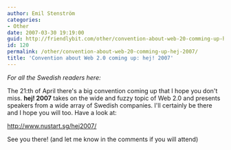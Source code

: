 ```yaml
---
author: Emil Stenström
categories:
- Other
date: 2007-03-30 19:19:00
guid: http://friendlybit.com/other/convention-about-web-20-comming-up-hej-2007/
id: 120
permalink: /other/convention-about-web-20-comming-up-hej-2007/
title: 'Convention about Web 2.0 coming up: hej! 2007'
---
```


_For all the Swedish readers here:_

The 21:th of April there's a big convention coming up that I hope you don't miss. **hej! 2007** takes on the wide and fuzzy topic of Web 2.0 and presents speakers from a wide array of Swedish companies. I'll certainly be there and I hope you will too. Have a look at:

<http://www.nustart.sg/hej2007/>

See you there! (and let me know in the comments if you will attend)
